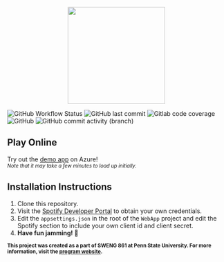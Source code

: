 <p align="center">
  <img height="225" src="https://user-images.githubusercontent.com/22223146/136709184-c7ab26db-8425-43a1-96ea-f5d18c752912.png" />
</p>

![GitHub Workflow Status](https://img.shields.io/github/workflow/status/erinnmclaughlin/Jam-Exam/Azure%20Deploy)
![GitHub last commit](https://img.shields.io/github/last-commit/erinnmclaughlin/Jam-Exam)
![Gitlab code coverage](https://img.shields.io/gitlab/coverage/erinnmclaughlin/Jam-Exam/main)
![GitHub](https://img.shields.io/github/license/erinnmclaughlin/Jam-Exam)
![GitHub commit activity (branch)](https://img.shields.io/github/commit-activity/w/erinnmclaughlin/Jam-Exam)

## Play Online
Try out the [demo app](https://jam-exam.azurewebsites.net/) on Azure!
<br/>
<sup>_Note that it may take a few minutes to load up initially._</sup>

## Installation Instructions
1. Clone this repository.
2. Visit the [Spotify Developer Portal](https://developer.spotify.com/) to obtain your own credentials.
3. Edit the `appsettings.json` in the root of the `WebApp` project and edit the Spotify section to include your own client id and client secret.
4. **Have fun jamming! 🤘**

<sub>**This project was created as a part of SWENG 861 at Penn State University. For more information, visit the [program website](https://www.worldcampus.psu.edu/degrees-and-certificates/software-engineering-masters/courses).**</sub>
